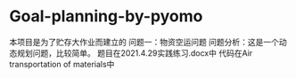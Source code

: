 # Goal-planning-by-pyomo
本项目是为了贮存大作业而建立的
问题一：物资空运问题
问题分析：这是一个动态规划问题，比较简单。
题目在2021.4.29实践练习.docx中
代码在Air transportation of materials中


